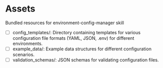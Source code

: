 # Assets

Bundled resources for environment-config-manager skill

- [ ] config_templates/: Directory containing templates for various configuration file formats (YAML, JSON, .env) for different environments.
- [ ] example_data/: Example data structures for different configuration scenarios.
- [ ] validation_schemas/: JSON schemas for validating configuration files.
